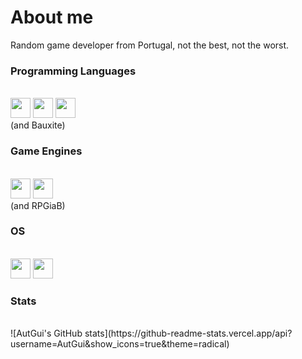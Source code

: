 # About me

Random game developer from Portugal, not the best, not the worst.

### Programming Languages
<br>
<img height="32" width="32" src="https://static-00.iconduck.com/assets.00/lua-icon-256x256-w2zsf5op.png" />
<img height="32" width="32" src="https://www.cdnlogo.com/logos/c/27/c.svg" />
<img height="32" width="32" src="https://www.svgrepo.com/show/452091/python.svg" />
<br>
(and Bauxite)

### Game Engines
<br>
<img height="32" width="32" src="https://i.redd.it/tu3gt6ysfxq71.png" />
<img height="32" width="32" src="https://upload.wikimedia.org/wikipedia/commons/thumb/e/eb/Roblox_Studio_logo_-_2022.svg/477px-Roblox_Studio_logo_-_2022.svg.png" />
<br>
(and RPGiaB)

### OS
<br>
<img height="32" width="32" src="https://upload.wikimedia.org/wikipedia/commons/thumb/4/48/Windows_logo_-_2012_%28dark_blue%29.svg/88px-Windows_logo_-_2012_%28dark_blue%29.svg.png" />
<img height="32" width="32" src="http://www.rw-designer.com/icon-image/18835-256x256x32.png" />

### Stats
<br>
![AutGui's GitHub stats](https://github-readme-stats.vercel.app/api?username=AutGui&show_icons=true&theme=radical) 
